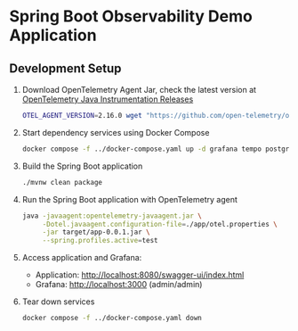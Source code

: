 # Spring Boot Observability Demo Application

## Development Setup

1. Download OpenTelemetry Agent Jar, check the latest version at [OpenTelemetry Java Instrumentation Releases](https://github.com/open-telemetry/opentelemetry-java-instrumentation/releases/)

    ```bash
    OTEL_AGENT_VERSION=2.16.0 wget "https://github.com/open-telemetry/opentelemetry-java-instrumentation/releases/download/v${OTEL_AGENT_VERSION}/opentelemetry-javaagent.jar"
    ```

2. Start dependency services using Docker Compose

    ```bash
    docker compose -f ../docker-compose.yaml up -d grafana tempo postgres redis
    ```

3. Build the Spring Boot application

    ```bash
    ./mvnw clean package
    ```

4. Run the Spring Boot application with OpenTelemetry agent

    ```bash
    java -javaagent:opentelemetry-javaagent.jar \
         -Dotel.javaagent.configuration-file=./app/otel.properties \
         -jar target/app-0.0.1.jar \
         --spring.profiles.active=test
    ```
5. Access application and Grafana:

    - Application: <http://localhost:8080/swagger-ui/index.html>
    - Grafana: <http://localhost:3000> (admin/admin)

6. Tear down services

    ```bash
    docker compose -f ../docker-compose.yaml down
    ```
